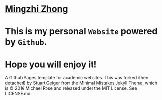[Mingzhi Zhong](https://github.com/mingzhi361 "钟明志")
====

# This is my personal `Website` powered by `Github`. 

Hope you will enjoy it! 
====

A Github Pages template for academic websites. This was forked (then detached) by [Stuart Geiger](https://github.com/staeiou) from the [Minimal Mistakes Jekyll Theme](https://mmistakes.github.io/minimal-mistakes/), which is © 2016 Michael Rose and released under the MIT License. See LICENSE.md.
